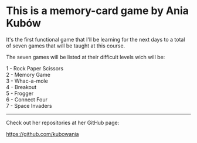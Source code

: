 
<h1>This is a memory-card game by Ania Kubów</h1>

It's the first functional game that I'll be learning for the next days to a total of seven games that will be taught at this course.

The seven games will be listed at their difficult levels wich will be:

1 - Rock Paper Scissors<br>
2 - Memory Game<br>
3 - Whac-a-mole<br>
4 - Breakout<br>
5 - Frogger<br>
6 - Connect Four<br>
7 - Space Invaders<br>

<hr>

Check out her repositories at her GitHub page:

<a>https://github.com/kubowania</a>
